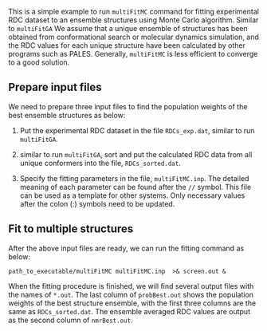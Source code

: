 This is a simple example to run `multiFitMC` command for fitting
experimental RDC dataset to an ensemble structures using Monte Carlo
algorithm. Similar to `multiFitGA` We assume that a unique ensemble of structures
has been obtained from conformational search or molecular dynamics simulation, 
and the RDC values for each unique structure have been calculated by other programs 
such as PALES. Generally, `multiFitMC` is less efficient to converge to a good solution. 

## Prepare input files
We need to prepare three input files to find the population weights of the
best ensemble structures as below:

1) Put the experimental RDC dataset in the file `RDCs_exp.dat`, similar to run `multiFitGA`.

2) similar to run `multiFitGA`, sort and put the calculated RDC data from all unique 
conformers into the file, `RDCs_sorted.dat`.

3) Specify the fitting parameters in the file, `multiFitMC.inp`. The
detailed meaning of each parameter can be found after the `//` symbol. This
file can be used as a template for other systems. Only necessary values
after the colon (:) symbols need to be updated.

## Fit to multiple structures
After the above input files are ready, we can run the fitting command as below:

   `path_to_executable/multiFitMC multiFitMC.inp  >& screen.out &`

When the fitting procedure is finished, we will find several output files
with the names of `*.out`.  The last column of `probBest.out` shows the
population weights of the best structure ensemble, with the first three
columns are the same as `RDCs_sorted.dat`. The ensemble averaged RDC values
are output as the second column of `nmrBest.out`.

